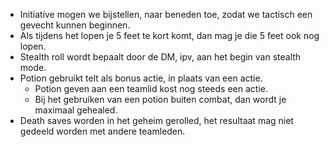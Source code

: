  * Initiative mogen we bijstellen, naar beneden toe, zodat we tactisch een gevecht kunnen beginnen.
 * Als tijdens het lopen je 5 feet te kort komt, dan mag je die 5 feet ook nog lopen.
 * Stealth roll wordt bepaalt door de DM, ipv, aan het begin van stealth mode.
 * Potion gebruikt telt als bonus actie, in plaats van een actie.
	 * Potion geven aan een teamlid kost nog steeds een actie.
	 * Bij het gebruiken van een potion buiten combat, dan wordt je maximaal gehealed.
 * Death saves worden in het geheim gerolled, het resultaat mag niet gedeeld worden met andere teamleden.